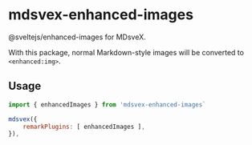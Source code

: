 # mdsvex-enhanced-images

@sveltejs/enhanced-images for MDsveX.

With this package, normal Markdown-style images will be converted to `<enhanced:img>`.

## Usage

```js
import { enhancedImages } from 'mdsvex-enhanced-images`

mdsvex({
    remarkPlugins: [ enhancedImages ],
}),
```
